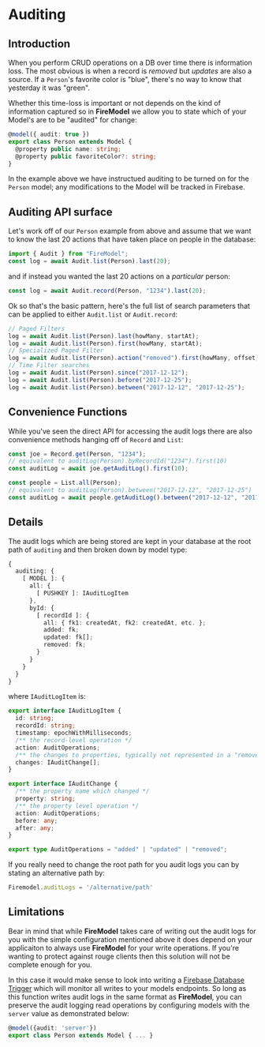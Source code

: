 # Auditing

## Introduction

When you perform CRUD operations on a DB over time there is information loss. The most obvious is when a record is _removed_ but _updates_ are also a source. If a `Person`'s favorite color is "blue", there's no way to know that yesterday it was "green".

Whether this time-loss is important or not depends on the kind of information captured so in **FireModel** we allow you to state which of your Model's are to be "audited" for change:

```typescript
@model({ audit: true })
export class Person extends Model {
  @property public name: string;
  @property public favoriteColor?: string;
}
```

In the example above we have instructued auditing to be turned on for the `Person` model; any modifications to the Model will be tracked in Firebase. 

## Auditing API surface

Let's work off of our `Person` example from above and assume that we want to know the last 20 actions that have taken place on people in the database:

```typescript
import { Audit } from "FireModel";
const log = await Audit.list(Person).last(20);
```

and if instead you wanted the last 20 actions on a _particular_ person:

```typescript
const log = await Audit.record(Person, "1234").last(20);
```

Ok so that's the basic pattern, here's the full list of search parameters that can be applied to either `Audit.list` or `Audit.record`:

```typescript
// Paged Filters
log = await Audit.list(Person).last(howMany, startAt);
log = await Audit.list(Person).first(howMany, startAt);
// Specialized Paged Filter
log = await Audit.list(Person).action("removed").first(howMany, offset);
// Time Filter searches
log = await Audit.list(Person).since("2017-12-12");
log = await Audit.list(Person).before("2017-12-25");
log = await Audit.list(Person).between("2017-12-12", "2017-12-25");
```
 

## Convenience Functions

While you've seen the direct API for accessing the audit logs there are also convenience methods hanging off of `Record` and `List`:

```typescript
const joe = Record.get(Person, "1234");
// equivalent to auditLog(Person).byRecordId("1234").first(10)
const auditLog = await joe.getAuditLog().first(10);  

const people = List.all(Person);
// equivalent to auditLog(Person).between("2017-12-12", "2017-12-25")
const auditLog = await people.getAuditLog().between("2017-12-12", "2017-12-25");
```



## Details

The audit logs which are being stored are kept in your database at the root path of `auditing` and then broken down by model type:


```typescript
{
  auditing: {
    [ MODEL ]: {
      all: {
        [ PUSHKEY ]: IAuditLogItem
      },
      byId: {
        [ recordId ]: {
          all: { fk1: createdAt, fk2: createdAt, etc. };
          added: fk;
          updated: fk[];
          removed: fk;
        }
      }
    }
  }
}
```

where `IAuditLogItem` is:


```typescript
export interface IAuditLogItem {
  id: string;
  recordId: string;
  timestamp: epochWithMilliseconds;
  /** the record-level operation */
  action: AuditOperations;
  /** the changes to properties, typically not represented in a "removed" op */
  changes: IAuditChange[];
}

export interface IAuditChange {
  /** the property name which changed */
  property: string;
  /** the property level operation */
  action: AuditOperations;
  before: any;
  after: any;
}

export type AuditOperations = "added" | "updated" | "removed";
```

If you really need to change the root path for you audit logs you can by stating an alternative path by:

```typescript
Firemodel.auditLogs = '/alternative/path'
```


## Limitations

Bear in mind that while **FireModel** takes care of writing out the audit logs for you with the simple configuration mentioned above it does depend on your applicaiton to always use **FireModel** for your write operations. If you're wanting to protect against rouge clients then this solution will not be complete enough for you. 

In this case it would make sense to look into writing a [Firebase Database Trigger](https://firebase.google.com/docs/functions/database-events) which will monitor all writes to your models endpoints. So long as this function writes audit logs in the same format as **FireModel**, you can preserve the audit logging read operations by configuring models with the `server` value as demonstrated below:

```typescript
@model({audit: 'server'})
export class Person extends Model { ... }
```
